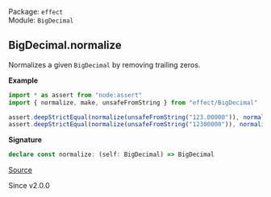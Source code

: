 Package: `effect`<br />
Module: `BigDecimal`<br />

## BigDecimal.normalize

Normalizes a given `BigDecimal` by removing trailing zeros.

**Example**

```ts
import * as assert from "node:assert"
import { normalize, make, unsafeFromString } from "effect/BigDecimal"

assert.deepStrictEqual(normalize(unsafeFromString("123.00000")), normalize(make(123n, 0)))
assert.deepStrictEqual(normalize(unsafeFromString("12300000")), normalize(make(123n, -5)))
```

**Signature**

```ts
declare const normalize: (self: BigDecimal) => BigDecimal
```

[Source](https://github.com/Effect-TS/effect/tree/main/packages/effect/src/BigDecimal.ts#L146)

Since v2.0.0